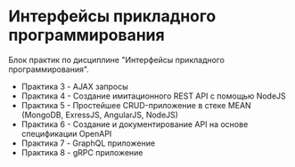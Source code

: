 # Интерфейсы прикладного программирования

Блок практик по дисциплине "Интерфейсы прикладного программирования".
* Практика 3 - AJAX запросы
* Практика 4 - Создание имитационного REST API с помощью NodeJS
* Практика 5 - Простейшее CRUD-приложение в стеке MEAN (MongoDB, ExressJS, AngularJS, NodeJS)
* Практика 6 - Создание и документирование API на основе спецификации OpenAPI
* Практика 7 - GraphQL приложение
* Практика 8 - gRPC приложение
